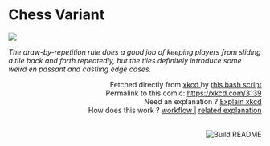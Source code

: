 # <b>Chess Variant</b>

[![](https://imgs.xkcd.com/comics/chess_variant.png)](https://xkcd.com/3139)

<i>The draw-by-repetition rule does a good job of keeping players from sliding a tile back and forth repeatedly, but the tiles definitely introduce some weird en passant and castling edge cases.</i>

<div align="right">
  Fetched directly from
  <a href="https://xkcd.com">
    xkcd
  </a>
  by
  <a href="https://github.com/Vanille-N/Vanille-N/blob/master/fetch">
    this bash script
  </a>
</div>
<div align="right">
  Permalink to this comic:
  <a href="https://xkcd.com/3139">
    https://xkcd.com/3139
  </a>
</div>
<div align="right">
  Need an explanation ?
  <a href="https://www.explainxkcd.com/wiki/index.php/3139">
    Explain xkcd
  </a>
</div>
<div align="right">
  How does this work ?
  <a href="https://github.com/Vanille-N/Vanille-N/blob/master/.github/workflows/build.yml">
    workflow
  </a>
  |
  <a href="https://simonwillison.net/2020/Jul/10/self-updating-profile-readme/">
    related explanation
  </a>
</div><br>

<a href="https://github.com/Vanille-N/Vanille-N/actions"><img src="https://github.com/Vanille-N/Vanille-N/workflows/Build%20README/badge.svg" align="right" alt="Build README"></a>
